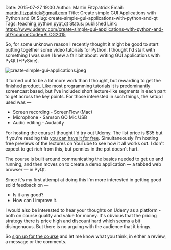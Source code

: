 Date: 2015-07-27 19:00
Author: Martin Fitzpatrick
Email: martin.fitzpatrick@gmail.com
Title: Create simple GUI Applications with Python and Qt
Slug: create-simple-gui-applications-with-python-and-qt
Tags: teaching,python,pyqt,qt
Status: published
Link: https://www.udemy.com/create-simple-gui-applications-with-python-and-qt/?couponCode=BLOG2015

So, for some unknown reason I recently thought it might be good to start 
putting together some video tutorials for Python.  I thought I'd start with 
something I was sure I knew a fair bit about: writing GUI applications with 
PyQt (+PySide). 

![create-simple-gui-applications.jpeg](/images/software/metapath/nh-demo-start.png)

It turned out to be a lot more work than I thought, but rewarding to get the
finished product. Like most programming tutorials it is predominantly screencast
based, but I've included short lecture-like segments in each part to get
across the key points. For those interested in such things, the setup I used was —

* Screen recording - ScreenFlow (Mac)
* Microphone - Samson GO Mic USB
* Audio editing - Audacity

For hosting the course I thought I'd try out Udemy. The list price is $35
but if you're reading this [you can have it for free](https://www.udemy.com/create-simple-gui-applications-with-python-and-qt/?couponCode=BLOG2015). Simultaneously I'm
hosting free previews of the lectures on YouTube to see how it all works out. I don't
expect to get rich from this, but pennies in the pot doesn't hurt.

The course is built around communicating the basics needed to get up and running, and then moves on to create a demo application — a tabbed web browser — in PyQt.

Since it's my first attempt at doing this I'm more interested in getting 
good solid feedback on — 

* Is it any good?
* How can I improve it.  

I would also be interested to hear your thoughts on Udemy as a platform - both
on course quality and value for money. It's obvious that the pricing
strategy there is price high and discount hard which seems a bit disingenuous.
But there is no arguing with the audience that it brings. 

So [sign up for the course](https://www.udemy.com/create-simple-gui-applications-with-python-and-qt/?couponCode=BLOG2015)
and let me know what you think, in either a review, a message or the comments.


